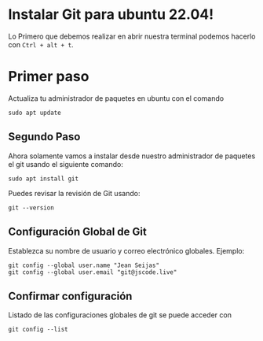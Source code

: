 # Instalar Git para ubuntu 22.04!

Lo Primero que debemos realizar en abrir nuestra terminal podemos hacerlo con `Ctrl + alt + t`.


# Primer paso

Actualiza tu administrador de paquetes en  ubuntu con el comando

    sudo apt update

## Segundo Paso

Ahora solamente vamos a instalar desde nuestro administrador de paquetes el git usando el siguiente comando:

    sudo apt install git

Puedes revisar la revisión de Git usando:

    git --version

## Configuración Global de Git

Establezca su nombre de usuario y correo electrónico globales. Ejemplo:

    git config --global user.name "Jean Seijas"
    git config --global user.email "git@jscode.live"


## Confirmar configuración

Listado de las configuraciones globales de git se puede acceder con 

    git config --list


